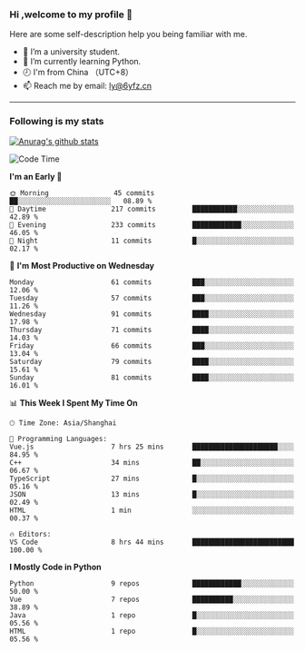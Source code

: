 ### Hi ,welcome to my profile 👋
Here are some self-description help you being familiar with me.
<!--
**liuyunfz/liuyunfz** is a ✨ _special_ ✨ repository because its `README.md` (this file) appears on your GitHub profile.
- 👯 I’m looking to collaborate on ...
- 🤔 I’m looking for help with ...
Here are some ideas to get you started:
-->
- 🏫 I’m a university student.
- 💪 I’m currently learning Python.
- 🕗 I'm from China （UTC+8）
- 📫 Reach me by email: [ly@6yfz.cn](mailto:ly@6yfz.cn)
  
---
### Following is my stats
  
[![Anurag's github stats](https://github-readme-stats.vercel.app/api?username=liuyunfz)](https://github.com/anuraghazra/github-readme-stats)
  
<!--START_SECTION:waka-->
![Code Time](http://img.shields.io/badge/Code%20Time-403%20hrs%2018%20mins-blue)

**I'm an Early 🐤** 

```text
🌞 Morning                45 commits          ██░░░░░░░░░░░░░░░░░░░░░░░   08.89 % 
🌆 Daytime                217 commits         ███████████░░░░░░░░░░░░░░   42.89 % 
🌃 Evening                233 commits         ████████████░░░░░░░░░░░░░   46.05 % 
🌙 Night                  11 commits          █░░░░░░░░░░░░░░░░░░░░░░░░   02.17 % 
```
📅 **I'm Most Productive on Wednesday** 

```text
Monday                   61 commits          ███░░░░░░░░░░░░░░░░░░░░░░   12.06 % 
Tuesday                  57 commits          ███░░░░░░░░░░░░░░░░░░░░░░   11.26 % 
Wednesday                91 commits          ████░░░░░░░░░░░░░░░░░░░░░   17.98 % 
Thursday                 71 commits          ████░░░░░░░░░░░░░░░░░░░░░   14.03 % 
Friday                   66 commits          ███░░░░░░░░░░░░░░░░░░░░░░   13.04 % 
Saturday                 79 commits          ████░░░░░░░░░░░░░░░░░░░░░   15.61 % 
Sunday                   81 commits          ████░░░░░░░░░░░░░░░░░░░░░   16.01 % 
```


📊 **This Week I Spent My Time On** 

```text
🕑︎ Time Zone: Asia/Shanghai

💬 Programming Languages: 
Vue.js                   7 hrs 25 mins       █████████████████████░░░░   84.95 % 
C++                      34 mins             ██░░░░░░░░░░░░░░░░░░░░░░░   06.67 % 
TypeScript               27 mins             █░░░░░░░░░░░░░░░░░░░░░░░░   05.16 % 
JSON                     13 mins             █░░░░░░░░░░░░░░░░░░░░░░░░   02.49 % 
HTML                     1 min               ░░░░░░░░░░░░░░░░░░░░░░░░░   00.37 % 

🔥 Editors: 
VS Code                  8 hrs 44 mins       █████████████████████████   100.00 % 
```

**I Mostly Code in Python** 

```text
Python                   9 repos             ████████████░░░░░░░░░░░░░   50.00 % 
Vue                      7 repos             ██████████░░░░░░░░░░░░░░░   38.89 % 
Java                     1 repo              █░░░░░░░░░░░░░░░░░░░░░░░░   05.56 % 
HTML                     1 repo              █░░░░░░░░░░░░░░░░░░░░░░░░   05.56 % 
```




<!--END_SECTION:waka-->
